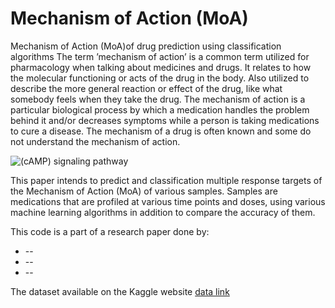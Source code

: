 # Mechanism of Action (MoA) 
Mechanism of Action (MoA)of drug prediction using classification algorithms
The term ’mechanism of action’ is a common term utilized for pharmacology when talking about medicines and
drugs. It relates to how the molecular functioning or acts of the drug in the body. Also utilized to describe the more general
reaction or effect of the drug, like what somebody feels when
they take the drug. The mechanism of action is a particular
biological process by which a medication handles the problem
behind it and/or decreases symptoms while a person is taking
medications to cure a disease. The mechanism of a drug is often known and some do not understand the mechanism of action.


![(cAMP) signaling pathway](https://github.com/HanaDev1/MoA_classification/blob/origin/image.jpg?raw=true)

This paper intends to predict and classification multiple response
targets of the Mechanism of Action (MoA) of various samples.
Samples are medications that are profiled at various time points
and doses, using various machine learning algorithms in addition
to compare the accuracy of them. 

This code is a part of a research paper done by:
* --
* --
* --

The dataset available on the Kaggle website
[data link](https://www.kaggle.com/c/lish-moa)
